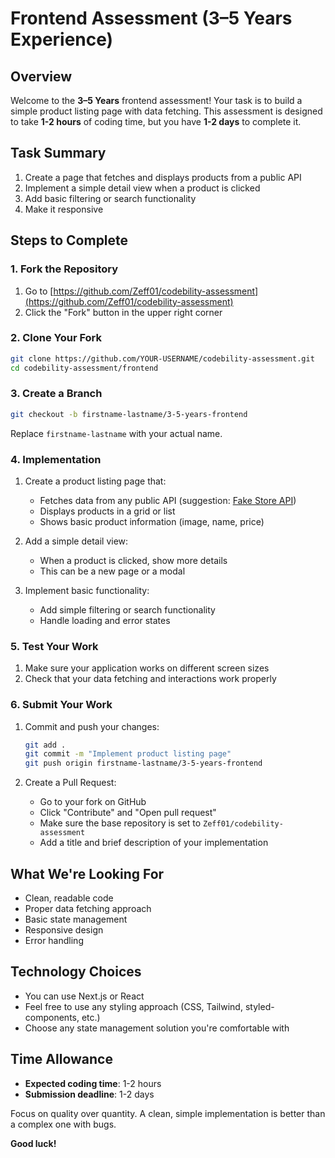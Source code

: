 # Frontend Assessment (3–5 Years Experience)

## Overview

Welcome to the **3–5 Years** frontend assessment! Your task is to build a simple product listing page with data fetching. This assessment is designed to take **1-2 hours** of coding time, but you have **1-2 days** to complete it.

## Task Summary

1. Create a page that fetches and displays products from a public API
2. Implement a simple detail view when a product is clicked
3. Add basic filtering or search functionality
4. Make it responsive

## Steps to Complete

### 1. Fork the Repository

1. Go to [https://github.com/Zeff01/codebility-assessment](https://github.com/Zeff01/codebility-assessment)
2. Click the "Fork" button in the upper right corner

### 2. Clone Your Fork

```bash
git clone https://github.com/YOUR-USERNAME/codebility-assessment.git
cd codebility-assessment/frontend
```

### 3. Create a Branch

```bash
git checkout -b firstname-lastname/3-5-years-frontend
```

Replace `firstname-lastname` with your actual name.

### 4. Implementation

1. Create a product listing page that:

   - Fetches data from any public API (suggestion: [Fake Store API](https://fakestoreapi.com/))
   - Displays products in a grid or list
   - Shows basic product information (image, name, price)

2. Add a simple detail view:

   - When a product is clicked, show more details
   - This can be a new page or a modal

3. Implement basic functionality:
   - Add simple filtering or search functionality
   - Handle loading and error states

### 5. Test Your Work

1. Make sure your application works on different screen sizes
2. Check that your data fetching and interactions work properly

### 6. Submit Your Work

1. Commit and push your changes:

   ```bash
   git add .
   git commit -m "Implement product listing page"
   git push origin firstname-lastname/3-5-years-frontend
   ```

2. Create a Pull Request:
   - Go to your fork on GitHub
   - Click "Contribute" and "Open pull request"
   - Make sure the base repository is set to `Zeff01/codebility-assessment`
   - Add a title and brief description of your implementation

## What We're Looking For

- Clean, readable code
- Proper data fetching approach
- Basic state management
- Responsive design
- Error handling

## Technology Choices

- You can use Next.js or React
- Feel free to use any styling approach (CSS, Tailwind, styled-components, etc.)
- Choose any state management solution you're comfortable with

## Time Allowance

- **Expected coding time**: 1-2 hours
- **Submission deadline**: 1-2 days

Focus on quality over quantity. A clean, simple implementation is better than a complex one with bugs.

**Good luck!**
